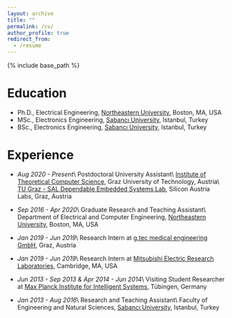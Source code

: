 ```yaml
---
layout: archive
title: ""
permalink: /cv/
author_profile: true
redirect_from:
  - /resume
---
```


{% include base_path %}

Education
======
* Ph.D., Electrical Engineering, [Northeastern University](https://www.northeastern.edu), Boston, MA, USA
* MSc., Electronics Engineering, [Sabancı University](https://www.sabanciuniv.edu/en/), Istanbul, Turkey
* BSc., Electronics Engineering, [Sabancı University](https://www.sabanciuniv.edu/en/), Istanbul, Turkey


Experience
======
* *Aug 2020 - Present*\\
Postdoctoral University Assistant\\
[Institute of Theoretical Computer Science](https://www.tugraz.at/en/institutes/igi/home/), Graz University of Technology, Austria\\
[TU Graz - SAL Dependable Embedded Systems Lab](https://research-network.silicon-austria.com/des-lab/), Silicon Austria Labs, Graz, Austria

* *Sep 2016 - Apr 2020*\\
Graduate Research and Teaching Assistant\\
Department of Electrical and Computer Engineering, [Northeastern University](https://www.northeastern.edu), Boston, MA, USA

* *Jan 2019 - Jun 2019*\\
Research Intern at [g.tec medical engineering GmbH](https://www.gtec.at), Graz, Austria

* *Jan 2019 - Jun 2019*\\
Research Intern at [Mitsubishi Electric Research Laboratories](https://www.merl.com), Cambridge, MA, USA

* *Jun 2013 - Sep 2013 & Apr 2014 - Jun 2014*\\
Visiting Student Researcher at [Max Planck Institute for Intelligent Systems](https://is.mpg.de), Tübingen, Germany

* *Jan 2013 - Aug 2016*\\
Research and Teaching Assistant\\
Faculty of Engineering and Natural Sciences, [Sabancı University](https://www.sabanciuniv.edu/en/), Istanbul, Turkey

